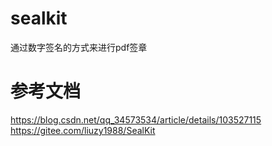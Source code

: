 # sealkit  
通过数字签名的方式来进行pdf签章  
# 参考文档  
https://blog.csdn.net/qq_34573534/article/details/103527115  
https://gitee.com/liuzy1988/SealKit  
